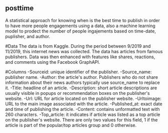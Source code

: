 ## posttime
A statistical approach for knowing when is the best time to publish in order to have more people engagements using a data, also a machine learning model to prodect the number of people ingajements based on time-date, puplisher, and author.

#Data 
The data is from Kaggle. During the period between 9/2019 and 11/2019, this internet news was collected. The data has articles from famous publishers. Data was then enhanced with features like shares, reactions, and comments using the Facebook GraphAPI.

#Columns
-Sourceid: unique identifier of the publisher.
-Source_name: publisher name.
-Author: the article's author. Publishers who do not share information about their news authors typically use source_name to replace it.
-Title: headline of an article.
-Description: short article descriptions are usually visible in popups or recommendation boxes on the publisher's website.
-Url:  URL for article located on the publisher website.
-Urltoimage: URL to the main image associated with the article.
-Published_at: exact date and time of publishing the article.
-Content: contains unformatted text with 260 characters.
-Top_article: it indicates if article was listed as a top article on the publisher's website. There are only two values for this field, 1 if the article is part of the popular/top articles group and 0 otherwise.
